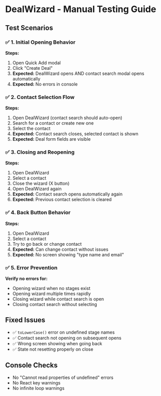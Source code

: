# DealWizard - Manual Testing Guide

## Test Scenarios

### ✅ 1. Initial Opening Behavior
**Steps:**
1. Open Quick Add modal
2. Click "Create Deal"
3. **Expected:** DealWizard opens AND contact search modal opens automatically
4. **Expected:** No errors in console

### ✅ 2. Contact Selection Flow
**Steps:**
1. Open DealWizard (contact search should auto-open)
2. Search for a contact or create new one
3. Select the contact
4. **Expected:** Contact search closes, selected contact is shown
5. **Expected:** Deal form fields are visible

### ✅ 3. Closing and Reopening
**Steps:**
1. Open DealWizard
2. Select a contact
3. Close the wizard (X button)
4. Open DealWizard again
5. **Expected:** Contact search opens automatically again
6. **Expected:** Previous contact selection is cleared

### ✅ 4. Back Button Behavior
**Steps:**
1. Open DealWizard
2. Select a contact
3. Try to go back or change contact
4. **Expected:** Can change contact without issues
5. **Expected:** No screen showing "type name and email"

### ✅ 5. Error Prevention
**Verify no errors for:**
- Opening wizard when no stages exist
- Opening wizard multiple times rapidly
- Closing wizard while contact search is open
- Closing contact search without selecting

## Fixed Issues
- ✅ `toLowerCase()` error on undefined stage names
- ✅ Contact search not opening on subsequent opens
- ✅ Wrong screen showing when going back
- ✅ State not resetting properly on close

## Console Checks
- No "Cannot read properties of undefined" errors
- No React key warnings
- No infinite loop warnings